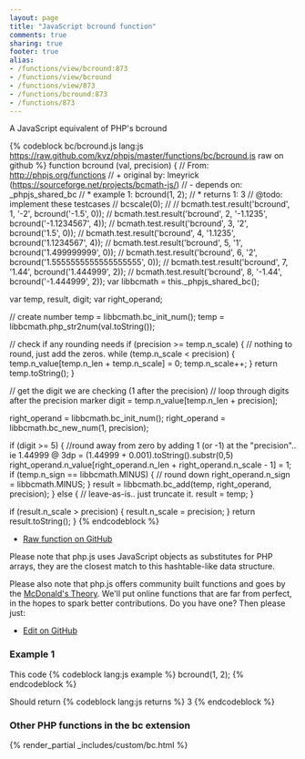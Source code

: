 ```yaml
---
layout: page
title: "JavaScript bcround function"
comments: true
sharing: true
footer: true
alias:
- /functions/view/bcround:873
- /functions/view/bcround
- /functions/view/873
- /functions/bcround:873
- /functions/873
---
```

<!-- Generated by Rakefile:build -->
A JavaScript equivalent of PHP's bcround

{% codeblock bc/bcround.js lang:js https://raw.github.com/kvz/phpjs/master/functions/bc/bcround.js raw on github %}
function bcround (val, precision) {
  // From: http://phpjs.org/functions
  // +   original by: lmeyrick (https://sourceforge.net/projects/bcmath-js/)
  // -    depends on: _phpjs_shared_bc
  // *     example 1: bcround(1, 2);
  // *     returns 1: 3
  //  @todo: implement these testcases
  //        bcscale(0);
  //
  //        bcmath.test.result('bcround', 1, '-2', bcround('-1.5', 0));
  //        bcmath.test.result('bcround', 2, '-1.1235', bcround('-1.1234567', 4));
  //        bcmath.test.result('bcround', 3, '2', bcround('1.5', 0));
  //        bcmath.test.result('bcround', 4, '1.1235', bcround('1.1234567', 4));
  //        bcmath.test.result('bcround', 5, '1', bcround('1.499999999', 0));
  //        bcmath.test.result('bcround', 6, '2', bcround('1.5555555555555555555', 0));
  //        bcmath.test.result('bcround', 7, '1.44', bcround('1.444999', 2));
  //        bcmath.test.result('bcround', 8, '-1.44', bcround('-1.444999', 2));
  var libbcmath = this._phpjs_shared_bc();

  var temp, result, digit;
  var right_operand;

  // create number
  temp = libbcmath.bc_init_num();
  temp = libbcmath.php_str2num(val.toString());

  // check if any rounding needs
  if (precision >= temp.n_scale) {
    // nothing to round, just add the zeros.
    while (temp.n_scale < precision) {
      temp.n_value[temp.n_len + temp.n_scale] = 0;
      temp.n_scale++;
    }
    return temp.toString();
  }

  // get the digit we are checking (1 after the precision)
  // loop through digits after the precision marker
  digit = temp.n_value[temp.n_len + precision];

  right_operand = libbcmath.bc_init_num();
  right_operand = libbcmath.bc_new_num(1, precision);

  if (digit >= 5) {
    //round away from zero by adding 1 (or -1) at the "precision".. ie 1.44999 @ 3dp = (1.44999 + 0.001).toString().substr(0,5)
    right_operand.n_value[right_operand.n_len + right_operand.n_scale - 1] = 1;
    if (temp.n_sign == libbcmath.MINUS) {
      // round down
      right_operand.n_sign = libbcmath.MINUS;
    }
    result = libbcmath.bc_add(temp, right_operand, precision);
  } else {
    // leave-as-is.. just truncate it.
    result = temp;
  }

  if (result.n_scale > precision) {
    result.n_scale = precision;
  }
  return result.toString();
}
{% endcodeblock %}

 - [Raw function on GitHub](https://github.com/kvz/phpjs/blob/master/functions/bc/bcround.js)

Please note that php.js uses JavaScript objects as substitutes for PHP arrays, they are 
the closest match to this hashtable-like data structure. 

Please also note that php.js offers community built functions and goes by the 
[McDonald's Theory](https://medium.com/what-i-learned-building/9216e1c9da7d). We'll put online 
functions that are far from perfect, in the hopes to spark better contributions. 
Do you have one? Then please just: 

 - [Edit on GitHub](https://github.com/kvz/phpjs/edit/master/functions/bc/bcround.js)

### Example 1
This code
{% codeblock lang:js example %}
bcround(1, 2);
{% endcodeblock %}

Should return
{% codeblock lang:js returns %}
3
{% endcodeblock %}


### Other PHP functions in the bc extension
{% render_partial _includes/custom/bc.html %}
